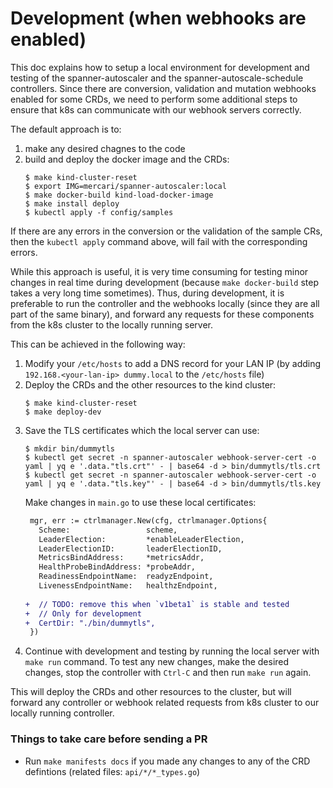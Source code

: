 # Development (when webhooks are enabled)

This doc explains how to setup a local environment for development and testing of the spanner-autoscaler and the spanner-autoscale-schedule controllers. Since there are conversion, validation and mutation webhooks enabled for some CRDs, we need to perform some additional steps to ensure that k8s can communicate with our webhook servers correctly.

The default approach is to:
1. make any desired chagnes to the code
1. build and deploy the docker image and the CRDs:
   ```console
   $ make kind-cluster-reset
   $ export IMG=mercari/spanner-autoscaler:local
   $ make docker-build kind-load-docker-image
   $ make install deploy
   $ kubectl apply -f config/samples
   ```
If there are any errors in the conversion or the validation of the sample CRs, then the `kubectl apply` command above, will fail with the corresponding errors.

While this approach is useful, it is very time consuming for testing minor changes in real time during development (because `make docker-build` step takes a very long time sometimes). Thus, during development, it is preferable to run the controller and the webhooks locally (since they are all part of the same binary), and forward any requests for these components from the k8s cluster to the locally running server.

This can be achieved in the following way:
1. Modify your `/etc/hosts` to add a DNS record for your LAN IP (by adding `192.168.<your-lan-ip> dummy.local` to the `/etc/hosts` file)
1. Deploy the CRDs and the other resources to the kind cluster:
   ```console
   $ make kind-cluster-reset
   $ make deploy-dev
   ```
1. Save the TLS certificates which the local server can use:
   ```console
   $ mkdir bin/dummytls
   $ kubectl get secret -n spanner-autoscaler webhook-server-cert -o yaml | yq e '.data."tls.crt"' - | base64 -d > bin/dummytls/tls.crt
   $ kubectl get secret -n spanner-autoscaler webhook-server-cert -o yaml | yq e '.data."tls.key"' - | base64 -d > bin/dummytls/tls.key
   ```
   Make changes in `main.go` to use these local certificates:
   ```diff
    mgr, err := ctrlmanager.New(cfg, ctrlmanager.Options{
      Scheme:                 scheme,
      LeaderElection:         *enableLeaderElection,
      LeaderElectionID:       leaderElectionID,
      MetricsBindAddress:     *metricsAddr,
      HealthProbeBindAddress: *probeAddr,
      ReadinessEndpointName:  readyzEndpoint,
      LivenessEndpointName:   healthzEndpoint,
    
   +  // TODO: remove this when `v1beta1` is stable and tested
   +  // Only for development
   +  CertDir: "./bin/dummytls",
    })
   ```
1. Continue with development and testing by running the local server with `make run` command. To test any new changes, make the desired changes, stop the controller with `Ctrl-C` and then run `make run` again.

This will deploy the CRDs and other resources to the cluster, but will forward any controller or webhook related requests from k8s cluster to our locally running controller.

### Things to take care before sending a PR
- Run `make manifests docs` if you made any changes to any of the CRD defintions (related files: `api/*/*_types.go`)
